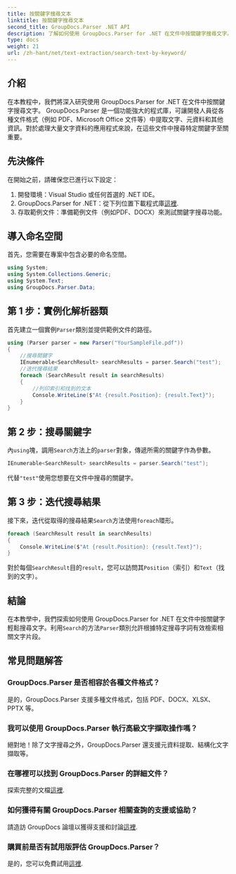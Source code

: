 ```yaml
---
title: 按關鍵字搜尋文本
linktitle: 按關鍵字搜尋文本
second_title: GroupDocs.Parser .NET API
description: 了解如何使用 GroupDocs.Parser for .NET 在文件中按關鍵字搜尋文字。輕鬆有效率地提取相關內容。
type: docs
weight: 21
url: /zh-hant/net/text-extraction/search-text-by-keyword/
---
```

## 介紹
在本教程中，我們將深入研究使用 GroupDocs.Parser for .NET 在文件中按關鍵字搜尋文字。 GroupDocs.Parser 是一個功能強大的程式庫，可讓開發人員從各種文件格式（例如 PDF、Microsoft Office 文件等）中提取文字、元資料和其他資訊。對於處理大量文字資料的應用程式來說，在這些文件中搜尋特定關鍵字至關重要。
## 先決條件
在開始之前，請確保您已進行以下設定：
1. 開發環境：Visual Studio 或任何首選的 .NET IDE。
2.  GroupDocs.Parser for .NET：從下列位置下載程式庫[這裡](https://releases.groupdocs.com/parser/net/).
3. 存取範例文件：準備範例文件（例如PDF、DOCX）來測試關鍵字搜尋功能。

## 導入命名空間
首先，您需要在專案中包含必要的命名空間。
```csharp
using System;
using System.Collections.Generic;
using System.Text;
using GroupDocs.Parser.Data;
```
## 第 1 步：實例化解析器類
首先建立一個實例`Parser`類別並提供範例文件的路徑。
```csharp
using (Parser parser = new Parser("YourSampleFile.pdf"))
{
    //搜尋關鍵字
    IEnumerable<SearchResult> searchResults = parser.Search("test");
    //迭代搜尋結果
    foreach (SearchResult result in searchResults)
    {
        //列印索引和找到的文本
        Console.WriteLine($"At {result.Position}: {result.Text}");
    }
}
```
## 第 2 步：搜尋關鍵字
內`using`塊，調用`Search`方法上的`parser`對象，傳遞所需的關鍵字作為參數。
```csharp
IEnumerable<SearchResult> searchResults = parser.Search("test");
```
代替`"test"`使用您想要在文件中搜尋的關鍵字。
## 第 3 步：迭代搜尋結果
接下來，迭代從取得的搜尋結果`Search`方法使用`foreach`環形。
```csharp
foreach (SearchResult result in searchResults)
{
    Console.WriteLine($"At {result.Position}: {result.Text}");
}
```
對於每個`SearchResult`目的`result`，您可以訪問其`Position`（索引）和`Text`（找到的文字）。

## 結論
在本教學中，我們探索如何使用 GroupDocs.Parser for .NET 在文件中按關鍵字輕鬆搜尋文字。利用`Search`的方法`Parser`類別允許根據特定搜尋字詞有效檢索相關文字片段。

## 常見問題解答
### GroupDocs.Parser 是否相容於各種文件格式？
是的，GroupDocs.Parser 支援多種文件格式，包括 PDF、DOCX、XLSX、PPTX 等。
### 我可以使用 GroupDocs.Parser 執行高級文字擷取操作嗎？
絕對地！除了文字搜尋之外，GroupDocs.Parser 還支援元資料提取、結構化文字擷取等。
### 在哪裡可以找到 GroupDocs.Parser 的詳細文件？
探索完整的文檔[這裡](https://reference.groupdocs.com/parser/net/).
### 如何獲得有關 GroupDocs.Parser 相關查詢的支援或協助？
請造訪 GroupDocs 論壇以獲得支援和討論[這裡](https://forum.groupdocs.com/c/parser/17).
### 購買前是否有試用版評估 GroupDocs.Parser？
是的，您可以免費試用[這裡](https://releases.groupdocs.com/).